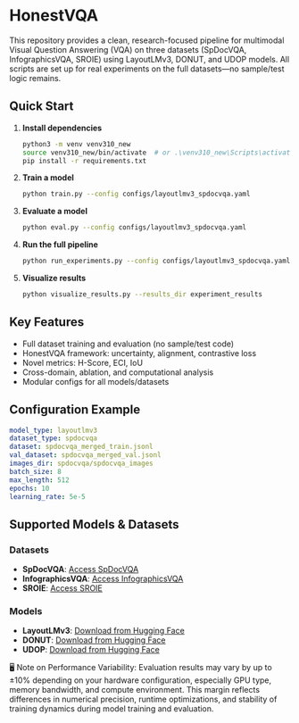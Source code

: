 # HonestVQA

This repository provides a clean, research-focused pipeline for multimodal Visual Question Answering (VQA) on three datasets (SpDocVQA, InfographicsVQA, SROIE) using LayoutLMv3, DONUT, and UDOP models. All scripts are set up for real experiments on the full datasets—no sample/test logic remains.

## Quick Start

1. **Install dependencies**
   ```bash
   python3 -m venv venv310_new
   source venv310_new/bin/activate  # or .\venv310_new\Scripts\activate.bat on Windows
   pip install -r requirements.txt
   ```

2. **Train a model**
   ```bash
   python train.py --config configs/layoutlmv3_spdocvqa.yaml
   ```

3. **Evaluate a model**
   ```bash
   python eval.py --config configs/layoutlmv3_spdocvqa.yaml
   ```

4. **Run the full pipeline**
   ```bash
   python run_experiments.py --config configs/layoutlmv3_spdocvqa.yaml
   ```

5. **Visualize results**
   ```bash
   python visualize_results.py --results_dir experiment_results
   ```

## Key Features
- Full dataset training and evaluation (no sample/test code)
- HonestVQA framework: uncertainty, alignment, contrastive loss
- Novel metrics: H-Score, ECI, IoU
- Cross-domain, ablation, and computational analysis
- Modular configs for all models/datasets

## Configuration Example
```yaml
model_type: layoutlmv3
dataset_type: spdocvqa
dataset: spdocvqa_merged_train.jsonl
val_dataset: spdocvqa_merged_val.jsonl
images_dir: spdocvqa/spdocvqa_images
batch_size: 8
max_length: 512
epochs: 10
learning_rate: 5e-5
```

## Supported Models & Datasets

### Datasets
- **SpDocVQA**: [Access SpDocVQA](https://rrc.cvc.uab.es/?ch=17&com=downloads)
- **InfographicsVQA**: [Access InfographicsVQA](https://rrc.cvc.uab.es/?ch=17&com=downloads) 
- **SROIE**: [Access SROIE](https://rrc.cvc.uab.es/?ch=13)

### Models
- **LayoutLMv3**: [Download from Hugging Face](https://huggingface.co/microsoft/layoutlmv3-base)
- **DONUT**: [Download from Hugging Face](https://huggingface.co/naver-clova-ix/donut-base)
- **UDOP**: [Download from Hugging Face](https://huggingface.co/microsoft/udop-large)

🖥️ Note on Performance Variability: Evaluation results may vary by up to ±10% depending on your hardware configuration, especially GPU type, memory bandwidth, and compute environment. This margin reflects differences in numerical precision, runtime optimizations, and stability of training dynamics during model training and evaluation.

